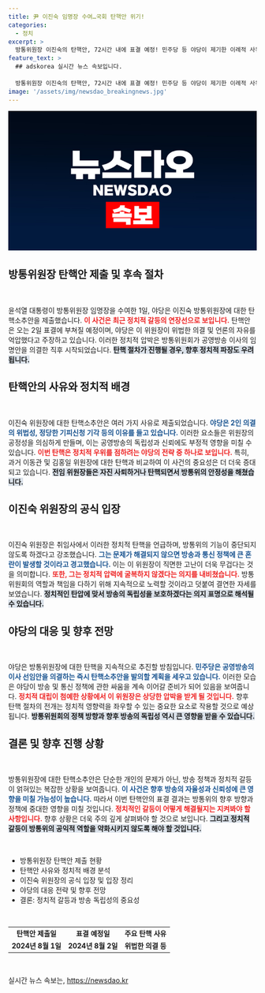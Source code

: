 ```yaml
---
title: 尹 이진숙 임명장 수여…국회 탄핵안 위기!
categories:
  - 정치
excerpt: >
  방통위원장 이진숙의 탄핵안, 72시간 내에 표결 예정! 민주당 등 야당이 제기한 이례적 사유, 방송의 자유와 공정성을 두고 벌어지는 정치적 긴장 속으로 들어가 보세요!
feature_text: >
  ## adskorea 실시간 뉴스 속보입니다.

  방통위원장 이진숙의 탄핵안, 72시간 내에 표결 예정! 민주당 등 야당이 제기한 이례적 사유, 방송의 자유와 공정성을 두고 벌어지는 정치적 긴장 속으로 들어가 보세요!
image: '/assets/img/newsdao_breakingnews.jpg'
---
```


<p><img src="/assets/img/newsdao_breakingnews.jpg" alt="adskorea 속보" /></p>

<h2 data-ke-size="size26">방통위원장 탄핵안 제출 및 후속 절차</h2>

<p data-ke-size="size16">&nbsp;</p>

<p>윤석열 대통령이 방통위원장 임명장을 수여한 1일, 야당은 이진숙 방통위원장에 대한 탄핵소추안을 제출했습니다. <b><span style="color: #ee2323;">이 사건은 최근 정치적 갈등의 연장선으로 보입니다.</span></b> 탄핵안은 오는 2일 표결에 부쳐질 예정이며, 야당은 이 위원장이 위법한 의결 및 언론의 자유를 억압했다고 주장하고 있습니다. 이러한 정치적 압박은 방통위원회가 공영방송 이사의 임명안을 의결한 직후 시작되었습니다. <b><span style="background-color: #21538527;">탄핵 절차가 진행될 경우, 향후 정치적 파장도 우려됩니다.</span></b> </p>

<h2 data-ke-size="size26">탄핵안의 사유와 정치적 배경</h2>

<p data-ke-size="size16">&nbsp;</p>

<p>이진숙 위원장에 대한 탄핵소추안은 여러 가지 사유로 제출되었습니다. <b><span style="color: #1a5490;">야당은 2인 의결의 위법성, 정당한 기피신청 기각 등의 이유를 들고 있습니다.</span></b> 이러한 요소들은 위원장의 공정성을 의심하게 만들며, 이는 공영방송의 독립성과 신뢰에도 부정적 영향을 미칠 수 있습니다. <b><span style="color: #ee2323;">이번 탄핵은 정치적 우위를 점하려는 야당의 전략 중 하나로 보입니다.</span></b> 특히, 과거 이동관 및 김홍일 위원장에 대한 탄핵과 비교하여 이 사건의 중요성은 더 더욱 증대되고 있습니다. <b><span style="background-color: #21538527;">전임 위원장들은 자진 사퇴하거나 탄핵되면서 방통위의 안정성을 해쳤습니다.</span></b> </p>

<h2 data-ke-size="size26">이진숙 위원장의 공식 입장</h2>

<p data-ke-size="size16">&nbsp;</p>

<p>이진숙 위원장은 취임사에서 이러한 정치적 탄핵을 언급하며, 방통위의 기능이 중단되지 않도록 하겠다고 강조했습니다. <b><span style="color: #1a5490;">그는 문제가 해결되지 않으면 방송과 통신 정책에 큰 혼란이 발생할 것이라고 경고했습니다.</span></b> 이는 이 위원장이 직면한 고난이 더욱 무겁다는 것을 의미합니다. <b><span style="color: #ee2323;">또한, 그는 정치적 압력에 굴복하지 않겠다는 의지를 내비쳤습니다.</span></b> 방통위원회의 역할과 책임을 다하기 위해 지속적으로 노력할 것이라고 덧붙여 결연한 자세를 보였습니다. <b><span style="background-color: #21538527;">정치적인 탄압에 맞서 방송의 독립성을 보호하겠다는 의지 표명으로 해석될 수 있습니다.</span></b></p>

<h2 data-ke-size="size26">야당의 대응 및 향후 전망</h2>

<p data-ke-size="size16">&nbsp;</p>

<p>야당은 방통위원장에 대한 탄핵을 지속적으로 추진할 방침입니다. <b><span style="color: #1a5490;">민주당은 공영방송의 이사 선임안을 의결하는 즉시 탄핵소추안을 발의할 계획을 세우고 있습니다.</span></b> 이러한 모습은 야당이 방송 및 통신 정책에 관한 싸움을 계속 이어갈 준비가 되어 있음을 보여줍니다. <b><span style="color: #ee2323;">정치적 대립이 첨예한 상황에서 이 위원장은 상당한 압박을 받게 될 것입니다.</span></b> 향후 탄핵 절차의 전개는 정치적 영향력을 좌우할 수 있는 중요한 요소로 작용할 것으로 예상됩니다. <b><span style="background-color: #21538527;">방통위원회의 정책 방향과 향후 방송의 독립성 역시 큰 영향을 받을 수 있습니다.</span></b></p>

<h2 data-ke-size="size26">결론 및 향후 진행 상황</h2>

<p data-ke-size="size16">&nbsp;</p>

<p>방통위원장에 대한 탄핵소추안은 단순한 개인의 문제가 아닌, 방송 정책과 정치적 갈등이 얽혀있는 복잡한 상황을 보여줍니다. <b><span style="color: #1a5490;">이 사건은 향후 방송의 자율성과 신뢰성에 큰 영향을 미칠 가능성이 높습니다.</span></b> 따라서 이번 탄핵안의 표결 결과는 방통위의 향후 방향과 정책에 중대한 영향을 미칠 것입니다. <b><span style="color: #ee2323;">정치적인 갈등이 어떻게 해결될지는 지켜봐야 할 사항입니다.</span></b> 향후 상황은 더욱 주의 깊게 살펴봐야 할 것으로 보입니다. <b><span style="background-color: #21538527;">그리고 정치적 갈등이 방통위의 공익적 역할을 약화시키지 않도록 해야 할 것입니다.</span></b></p>

<p data-ke-size="size16">&nbsp;</p>

<ul>
    <li>방통위원장 탄핵안 제출 현황</li>
    <li>탄핵안 사유와 정치적 배경 분석</li>
    <li>이진숙 위원장의 공식 입장 및 입장 정리</li>
    <li>야당의 대응 전략 및 향후 전망</li>
    <li>결론: 정치적 갈등과 방송 독립성의 중요성</li>
</ul>

<p data-ke-size="size16">&nbsp;</p>

<table>
    <tr>
        <td style="text-align: center; height: 17px;"><b>탄핵안 제출일</b></td>
        <td style="text-align: center; height: 17px;"><b>표결 예정일</b></td>
        <td style="text-align: center; height: 17px;"><b>주요 탄핵 사유</b></td>
    </tr>
    <tr>
        <td style="text-align: center; height: 17px;"><b>2024년 8월 1일</b></td>
        <td style="text-align: center; height: 17px;"><b>2024년 8월 2일</b></td>
        <td style="text-align: center; height: 17px;"><b>위법한 의결 등</b></td>
    </tr>
</table>

<p data-ke-size="size16">&nbsp;</p>
실시간 뉴스 속보는, <a href="https://newsdao.kr" rel="dofollow">https://newsdao.kr</a>


